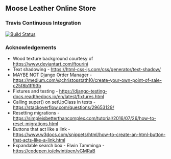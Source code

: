 ## Moose Leather Online Store

### Travis Continuous Integration
[![Build Status](https://travis-ci.org/swendt57/moose_leather_project.svg?branch=master)](https://travis-ci.org/swendt57/moose_leather_project)

### Acknowledgements
* Wood texture background courtesy of https://www.deviantart.com/ftourini
* Text shadowing - https://html-css-js.com/css/generator/text-shadow/
* MAYBE NOT Django Order Manager - https://medium.com/@christosstath10/create-your-own-point-of-sale-c25f8b1ff93b
* Fixtures and testing - https://django-testing-docs.readthedocs.io/en/latest/fixtures.html
* Calling super() on setUpClass in tests - https://stackoverflow.com/questions/29653129/
* Resetting migrations - https://simpleisbetterthancomplex.com/tutorial/2016/07/26/how-to-reset-migrations.html
* Buttons that act like a link - https://www.w3docs.com/snippets/html/how-to-create-an-html-button-that-acts-like-a-link.html
* Expandable search box - Elwin Tamminga - https://codepen.io/elwint/pen/vGMRaB